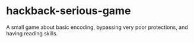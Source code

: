 # hackback-serious-game

A small game about basic encoding, bypassing very poor protections, and having reading skills.
